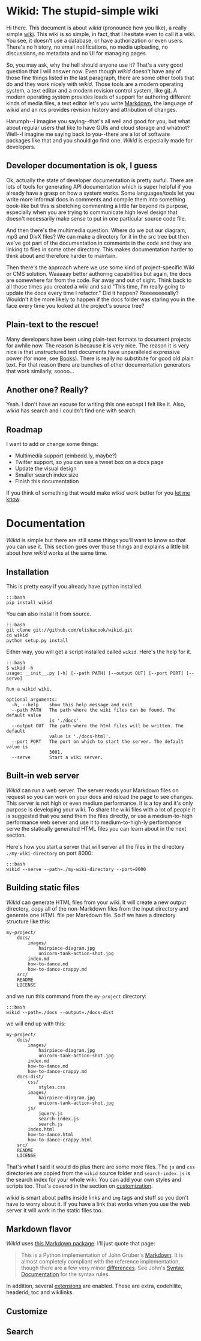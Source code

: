 # Wikid: The stupid-simple wiki

Hi there. This document is about *wikid* (pronounce how you like), a really simple [wiki](http://en.wikipedia.org/wiki/Wiki). This wiki is so simple, in fact, that I hesitate even to call it a wiki. You see, it doesn't use a database, or have authorization or even users. There's no history, no email notifications, no media uploading, no discussions, no metadata and no UI for managing pages.

So, you may ask, why the hell should anyone use it? That's a very good question that I will answer now. Even though *wikid* doesn't have any of those fine things listed in the last paragraph, there are some other tools that do and they work nicely with *wikid*. Those tools are a modern operating system, a text editor and a modern revision control system, like [git](http://git-scm.com/). A modern operating system provides loads of support for authoring different kinds of media files, a text editor let's you write [Markdown](http://daringfireball.net/projects/markdown/), the language of *wikid* and an rcs provides revision history and attribution of changes.

Harumph--I imagine you saying--that's all well and good for you, but what about regular users that like to have GUIs and cloud storage and whatnot? Well--I imagine me saying back to you--there are a lot of software packages like that and you should go find one. *Wikid* is especially made for developers.

## Developer documentation is ok, I guess

Ok, actually the state of developer documentation is pretty awful. There are lots of tools for generating API documentation which is super helpful if you already have a grasp on how a system works. Some languages/tools let you write more informal docs in comments and compile them into something book-like but this is stretching commenting a little far beyond its purpose, especially when you are trying to communicate high level design that doesn't necessarily make sense to put in one particular source code file.

And then there's the multimedia question. Where do we put our diagram, mp3 and DivX files? We can make a directory for it in the src tree but then we've got part of the documentation in comments in the code and they are linking to files in some other directory. This makes documentation harder to think about and therefore harder to maintain.

Then there's the approach where we use some kind of project-specific Wiki or CMS solution. Waaaaay better authoring capabilities but again, the docs are somewhere far from the code. Far away and out of sight. Think back to all those times you created a wiki and said "This time, I'm really going to update the docs every time I refactor." Did it happen? Reeeeeeeeally? Wouldn't it be more likely to happen if the docs folder was staring you in the face every time you looked at the project's source tree?

## Plain-text to the rescue!

Many developers have been using plain-text formats to document projects for awhile now. The reason is because it is very nice. The reason it is very nice is that unstructured text documents have unparalleled expressive power (for more, see [Books](http://en.wikipedia.org/wiki/Book)). There is really no substitute for good old plain text. For that reason there are bunches of other documentation generators that work similarly, soooo...

## Another one? Really?

Yeah. I don't have an excuse for writing this one except I felt like it. Also, *wikid* has search and I couldn't find one with search.

## Roadmap

I want to add or change some things:

* Multimedia support (embedd.ly, maybe?)
* Twitter support, so you can see a tweet box on a docs page
* Update the visual design
* Smaller search index size
* Finish this documentation

If you think of something that would make *wikid* work better for you [let me know](https://github.com/elishacook/wikid/issues).

# Documentation

*Wikid* is simple but there are still some things you'll want to know so that you can use it. This section goes over those things and explains a little bit about how *wikid* works at the same time.

## Installation

This is pretty easy if you already have python installed.

    :::bash
    pip install wikid

You can also install it from source.

    :::bash
    git clone git://github.com/elishacook/wikid.git
    cd wikid
    python setup.py install

Either way, you will get a script installed called `wikid`. Here's the help for it.

    :::bash
    $ wikid -h
    usage: __init__.py [-h] [--path PATH] [--output OUT] [--port PORT] [--serve]

	Run a wikid wiki.

	optional arguments:
	  -h, --help    show this help message and exit
	  --path PATH   The path where the wiki files can be found. The default value
	                is './docs'.
	  --output OUT  The path where the html files will be written. The default
	                value is './docs-html'.
	  --port PORT   The port on which to start the server. The default value is
	                3001.
	  --serve       Start a wiki server.

## Built-in web server

*Wikid* can run a web server. The server reads your Markdown files on request so you can work on your docs and reload the page to see changes. This server is not high or even medium performance. It is a toy and it's only purpose is developing your wiki. To share the wiki files with a lot of people it is suggested that you send them the files directly, or use a medium-to-high performance web server and use it to medium-to-high-ly performance serve the statically generated HTML files you can learn about in the next section.

Here's how you start a server that will server all the files in the directory `./my-wiki-directory` on port 8000:

    :::bash
    wikid --serve --path=./my-wiki-directory --port=8000

## Building static files

*Wikid* can generate HTML files from your wiki. It will create a new output directory, copy all of the non-Markdown files from the input directory and generate one HTML file per Markdown file. So if we have a directory structure like this:

	my-project/
		docs/
			images/
				hairpiece-diagram.jpg
				unicorn-tank-action-shot.jpg
			index.md
			how-to-dance.md
			how-to-dance-crappy.md
		src/
		README
		LICENSE

and we run this command from the `my-project` directory:

    :::bash
    wikid --path=./docs --output=./docs-dist

we will end up with this:

    my-project/
    	docs/
			images/
				hairpiece-diagram.jpg
				unicorn-tank-action-shot.jpg
			index.md
			how-to-dance.md
			how-to-dance-crappy.md
		docs-dist/
			css/
				styles.css
			images/
				hairpiece-diagram.jpg
				unicorn-tank-action-shot.jpg
			js/
				jquery.js
				search-index.js
				search.js
			index.html
			how-to-dance.html
			how-to-dance-crappy.html
		src/
		README
		LICENSE

That's what I said it would do plus there are some more files. The `js` and `css` directories are copied from the `wikid` source folder and `search-index.js` is the search index for your whole wiki. You can add your own styles and scripts too. That's covered in the section on [customization](#customize).

*wikid* is smart about paths inside links and `img` tags and stuff so you don't have to worry about it. If you have a link that works when you use the web server it will work in the static files too.

## Markdown flavor

*Wikid* uses [this Markdown package](http://packages.python.org/Markdown/). I'll just quote that page:

> This is a Python implementation of John Gruber's [Markdown](http://daringfireball.net/projects/markdown/). It is almost completely compliant 
> with the reference implementation, though there are a few very minor [differences](http://packages.python.org/Markdown/index.html#differences). See John's 
> [Syntax Documentation](http://daringfireball.net/projects/markdown/syntax) for the syntax rules.

In addition, several [extensions](http://packages.python.org/Markdown/extensions/) are enabled. These are extra, codehilite, headerid, toc and wikilinks.

## Customize
## Search
